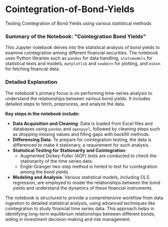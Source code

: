 # Cointegration-of-Bond-Yields
 Testing Cointegration of Bond Yields using various statistical methods

### Summary of the Notebook: "Cointegration Bond Yields"

This Jupyter notebook delves into the statistical analysis of bond yields to examine cointegration among different financial securities. The notebook uses Python libraries such as `pandas` for data handling, `statsmodels` for statistical tests and models, `matplotlib` and `seaborn` for plotting, and `eikon` for fetching financial data.

### Detailed Explanation

The notebook's primary focus is on performing time-series analysis to understand the relationships between various bond yields. It includes detailed steps to fetch, preprocess, and analyze the data.

**Key steps in the notebook include:**
- **Data Acquisition and Cleaning**: Data is loaded from Excel files and databases using `pandas` and `openpyxl`, followed by cleaning steps such as dropping missing values and filling gaps with backfill methods.
- **Differencing Data**: To prepare for cointegration testing, the data is differenced to make it stationary, a requirement for such analysis.
- **Statistical Testing for Stationarity and Cointegration**:
  - Augmented Dickey-Fuller (ADF) tests are conducted to check the stationarity of the time series data.
  - Engle-Granger two-step method is hinted to test for cointegration among the bond yields.
- **Modeling and Analysis**: Various statistical models, including OLS regression, are employed to model the relationships between the bond yields and understand the dynamics of these financial instruments.

The notebook is structured to provide a comprehensive workflow from data ingestion to detailed statistical analysis, using advanced techniques like cointegration to study financial time series data. This approach helps in identifying long-term equilibrium relationships between different bonds, aiding in investment decision-making and risk management.